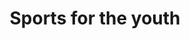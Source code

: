 ---
pid: llp123
title: Sports for the youth
location_transcription: North Philly
coordinates: "[-75.154310400817, 39.995336559444]"
zipcode: '19150'
gen_neighborhood: Northwest Philadelphia
neighborhood: Cedarbrook
outside_phl: 
age: '11'
age_range: 6-13
instagram: 
image_file_name: llp_123.jpg
proposal_transcription: sports for the youth; exercise opportunities to strive to
  greatness and to understand the world.
topic: Education,Health,Sports,Youth
topic_summary: 0, 0, 0, 0
type: Sculpture Statue
keywords_other: 
credit: 
image_labels: 
twitter: 
facebook: 
permalink: "/monuments/llp123/"
layout: item-page
---